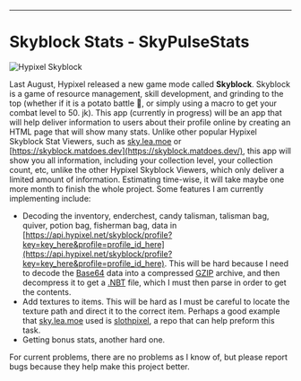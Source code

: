 
****

# Skyblock Stats - SkyPulseStats

![Hypixel Skyblock](https://i.imgur.com/azUSF9u.png)

Last August, Hypixel released a new game mode called **Skyblock**. Skyblock is a game of resource management, skill development, and grinding to the top (whether if it is a potato battle 🥔, or simply using a macro to get your combat level to 50. jk). This app (currently in progress) will be an app that will help deliver information to users about their profile online by creating an HTML page that will show many stats. Unlike other popular Hypixel Skyblock Stat Viewers, such as [sky.lea.moe](sky.lea.moe) or [https://skyblock.matdoes.dev](https://skyblock.matdoes.dev/), this app will show you all information, including your collection level, your collection count, etc, unlike the other Hypixel Skyblock Viewers, which only deliver a limited amount of information. Estimating time-wise, it will take maybe one more month to finish the whole project. Some features I am currently implementing include:

- Decoding the inventory, enderchest, candy talisman, talisman bag, quiver, potion bag, fisherman bag, data in [https://api.hypixel.net/skyblock/profile?key=key_here&profile=profile_id_here](https://api.hypixel.net/skyblock/profile?key=key_here&profile=profile_id_here). This will be hard because I need to decode the [Base64](https://en.wikipedia.org/wiki/Base64) data into a compressed [GZIP](https://en.wikipedia.org/wiki/Gzip) archive, and then decompress it to get a [.NBT](https://minecraft.gamepedia.com/NBT_format) file, which I must then parse in order to get the contents.
- Add textures to items. This will be hard as I must be careful to locate the texture path and direct it to the correct item. Perhaps a good example that [sky.lea.moe](sky.lea.moe) used is [slothpixel](https://github.com/slothpixel/core/blob/master/processors/processInventoryData.js), a repo that can help preform this task.
- Getting bonus stats, another hard one.

For current problems, there are no problems as I know of, but please report bugs because they help make this project better.
